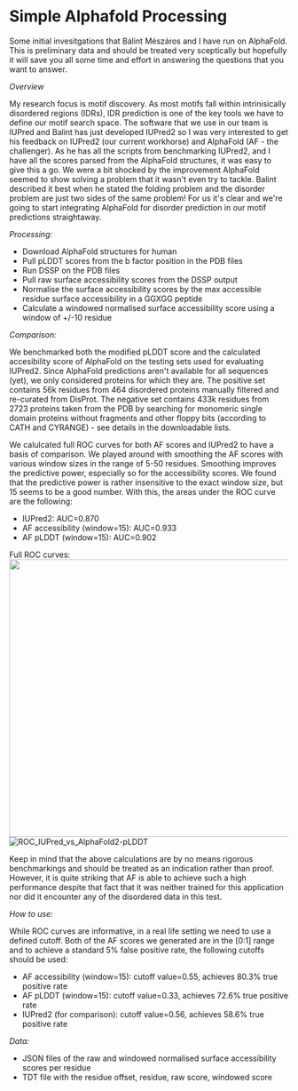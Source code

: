 # Simple Alphafold Processing

Some initial invesitgations that Bálint Mészáros and I have run on AlphaFold. This is preliminary data and should be treated very sceptically but hopefully it will save you all some time and effort in answering the questions that you want to answer.

*Overview*

My research focus is motif discovery. As most motifs fall within intrinisically disordered regions (IDRs), IDR prediction is one of the key tools we have to define our motif search space. The software that we use in our team is IUPred and Balint has just developed IUPred2 so I was very interested to get his feedback on IUPred2 (our current workhorse) and AlphaFold (AF - the challenger). As he has all the scripts from benchmarking IUPred2, and I have all the scores parsed from the AlphaFold structures, it was easy to give this a go. We were a bit shocked by the improvement AlphaFold seemed to show solving a problem that it wasn't even try to tackle. Balint described it best when he stated the folding problem and the disorder problem are just two sides of the same problem! For us it's clear and we're going to start integrating AlphaFold for disorder prediction in our motif predictions straightaway.

*Processing:*
- Download AlphaFold structures for human
- Pull pLDDT scores from the b factor position in the PDB files
- Run DSSP on the PDB files
- Pull raw surface accessibility scores from the DSSP output 
- Normalise the surface accessibility scores by the max accessible residue surface accessibility in a GGXGG peptide
- Calculate a windowed normalised surface accessibility score using a window of +/-10 residue

*Comparison:*

We benchmarked both the modified pLDDT score and the calculated accesibility score of AlphaFold on the testing sets used for evaluating IUPred2. Since AlphaFold predictions aren't available for all sequences (yet), we only considered proteins for which they are. The positive set contains 56k residues from 464 disordered proteins manually filtered and re-curated from DisProt. The negative set contains 433k residues from 2723 proteins taken from the PDB by searching for monomeric single domain proteins without fragments and other floppy bits (according to CATH and CYRANGE) - see details in the downloadable lists.

We calulcated full ROC curves for both AF scores and IUPred2 to have a basis of comparison. We played around with smoothing the AF scores with various window sizes in the range of 5-50 residues. Smoothing improves the predictive power, especially so for the accessibility scores. We found that the predictive power is rather insensitive to the exact window size, but 15 seems to be a good number. With this, the areas under the ROC curve are the following:
- IUPred2: AUC=0.870
- AF accessibility (window=15): AUC=0.933
- AF pLDDT (window=15): AUC=0.902

Full ROC curves:
<img src="https://user-images.githubusercontent.com/14313974/126916867-fd5f2b91-0c0d-4413-a30c-4116f9b5b6d4.png" width="550" height="500">
![ROC_IUPred_vs_AlphaFold2-pLDDT](https://user-images.githubusercontent.com/14313974/126916884-4f41405c-e675-4750-87f0-3d4b4e294d9b.png)

Keep in mind that the above calculations are by no means rigorous benchmarkings and should be treated as an indication rather than proof. However, it is quite striking that AF is able to achieve such a high performance despite that fact that it was neither trained for this application nor did it encounter any of the disordered data in this test.

*How to use:*

While ROC curves are informative, in a real life setting we need to use a defined cutoff. Both of the AF scores we generated are in the [0:1] range and to achieve a standard 5% false positive rate, the following cutoffs should be used:
- AF accessibility (window=15): cutoff value=0.55, achieves 80.3% true positive rate
- AF pLDDT (window=15): cutoff value=0.33, achieves 72.6% true positive rate
- IUPred2 (for comparison): cutoff value=0.56, achieves 58.6% true positive rate


*Data:*
- JSON files of the raw and windowed normalised surface accessibility scores per residue
- TDT file with the residue offset, residue, raw score, windowed score
